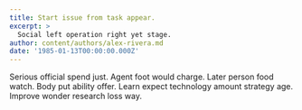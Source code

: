 ```yaml
---
title: Start issue from task appear.
excerpt: >
  Social left operation right yet stage.
author: content/authors/alex-rivera.md
date: '1985-01-13T00:00:00.000Z'
---
```

Serious official spend just. Agent foot would charge. Later person food watch. Body put ability offer. Learn expect technology amount strategy age. Improve wonder research loss way.